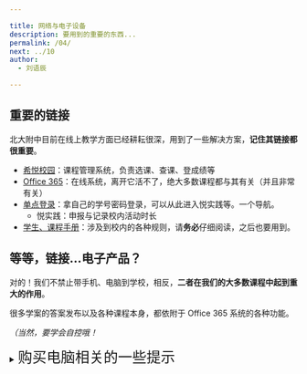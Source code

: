 ```yaml
---

title: 网络与电子设备
description: 要用到的重要的东西...
permalink: /04/
next: ../10
author:
  - 刘语辰

---
```


## 重要的链接

北大附中目前在线上教学方面已经耕耘很深，用到了一些解决方案，**记住其链接都很重要**。

- [希悦校园](https://bdfz.seiue.com)：课程管理系统，负责选课、查课、登成绩等
- [Office 365](https://office.com)：在线系统，离开它活不了，绝大多数课程都与其有关（并且非常有关）
- [单点登录](bdfz-cas.pkuschool.edu.cn)：拿自己的学号密码登录，可以从此进入悦实践等。一个导航。
  - 悦实践：申报与记录校内活动时长
- [学生、课程手册](http://www.pkuschool.edu.cn/shouce/xiaoli_01.html)：涉及到校内的各种规则，请**务必**仔细阅读，之后也要用到。

## 等等，链接...电子产品？

对的！我们不禁止带手机、电脑到学校，相反，**二者在我们的大多数课程中起到重大的作用**。

很多学案的答案发布以及各种课程本身，都依附于 Office 365 系统的各种功能。

*（当然，要学会自控哦！*


  <details><summary><span style="font-size: 25px">购买电脑相关的一些提示</span></summary>
   <p>电脑之间的参数比较多，且其细节也是非常多。在这里简单说一下各参数的意义（以及重点的不能买参数，以“黑名单”标记）</p>
<h5 id="CPU电脑的处理器">CPU：电脑的处理器。</h5>
<p>做电脑能处理的很多事情，并且一般自带核显</p>
<h6 id="黑名单">黑名单</h6>
  <p>Intel 6代及以前的处理器（形如: iX 6XXX）、型号末尾带Y的处理器（除非你根本没有任何性能要求）</p>
<p>【续航问题】游戏本常用的标压处理器（末尾为H）会带来更差的续航</p>
<h5 id="显卡处理图形内容">显卡：处理图形内容。</h5>
<p>核显（核心显卡）也能满足诸多日常需要，没需求别上独显（独立显卡）</p>
<p>黑名单：940MX, MX110, MX130；这三个都是徒有其名却没性能</p>
<p>各个档次：</p>
<ul>
<li>集显：UHD620（英特尔）, Vega 10（AMD）</li>
<li>入门级独显（性能说得过去）：MX150, MX250（与前者区别不大）</li>
<li>游戏级独显（仅列举Nvidia家的产品）：GTX 10XX, GTX 16XX, RTX20XX</li>
</ul>
<p>【性能问题】独立显卡可能对电脑的CPU性能发挥产生影响，实际发挥与散热有关</p>
<p>【续航问题】独显会造成续航的一定损失</p>
<h5 id="屏幕显示图形内容">屏幕：显示图形内容。</h5>
<p>一般来讲，可以分为五档：</p>
<ul>
<li>差：45%NTSC TN 和 45%NTSC IPS 以下（或者干脆不标</li>
<li>中：72%NTSC （≠100%sRGB）</li>
<li>良：100%sRGB</li>
<li>优：良+分辨率高于1080p+偏色小</li>
<li>优+：出厂校色、P3、Adobe RGB...</li>
</ul>
<p>比较常玩游戏的话，建议使用 144hz 电竞屏幕</p>
<p>加分项：触控、亮度、比例3：2（不包括游戏本）</p>
<h5 id="做工">做工</h5>
<p>这个看个人喜好，一般与价格成正比。建议实际到店体验，<strong>进行比较</strong>。</p>
<h5 id="键盘与触摸板">键盘与触摸板</h5>
<p>没什么好说的，自己试试<strong>击键手感</strong>和<strong>键位</strong>（如果设计有大硬伤可能造成使用上不适）再决定就行了。</p>
<p>【加分项】键盘背光（晚上使用）、功能键</p>
<h5 id="接口">接口</h5>
<p>忌：只有一种接口，即 USB Type C（除非你是转接头爱好者）</p>
<p>【校内加分项】还有 Mini DisplayPort 接口的电脑，可以直接接投影仪</p>
<p>看自己需求决定，不要盲目跟随</p>
</details>

